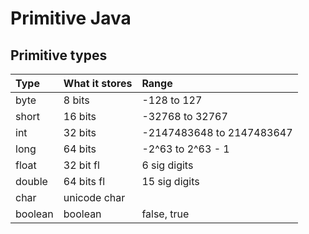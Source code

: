 # Primitive Java

## Primitive types

| Type | What it stores | Range |
| :------ | :------ | :------|
| byte | 8 bits | -128 to 127 |
| short | 16 bits | -32768 to 32767 |
| int | 32 bits | -2147483648 to 2147483647 |
| long | 64 bits | -2^63 to 2^63 - 1 |
| float | 32 bit fl | 6 sig digits |
| double | 64 bits fl | 15 sig digits |
| char | unicode char | |
| boolean | boolean | false, true |